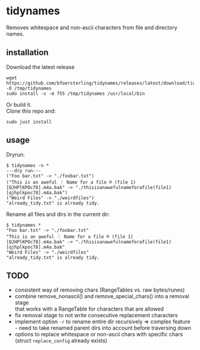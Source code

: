 # tidynames

Removes whitespace and non-ascii characters from file and directory names.

## installation

Download the latest release
```
wget https://github.com/bfoersterling/tidynames/releases/latest/download/tidynames_linux_x86_64 -O /tmp/tidynames
sudo install -v -m 755 /tmp/tidynames /usr/local/bin
```

Or build it.\
Clone this repo and:
```
sudo just install
```

## usage

Dryrun:
```
$ tidynames -n *
---dry run---
("Foo bar.txt" -> "./foobar.txt")
("This is an aweful ｜ Name for a file ® (file 1) [QJHPlKPOc78].m4a.bak" -> "./thisisanawefulnameforafile(file1)[qjhplkpoc78].m4a.bak")
("Weird Files" -> "./weirdfiles")
"already_tidy.txt" is already tidy.
```

Rename all files and dirs in the current dir:
```
$ tidynames *
"Foo bar.txt" -> "./foobar.txt"
"This is an aweful ｜ Name for a file ® (file 1) [QJHPlKPOc78].m4a.bak" -> "./thisisanawefulnameforafile(file1)[qjhplkpoc78].m4a.bak"
"Weird Files" -> "./weirdfiles"
"already_tidy.txt" is already tidy.
```

## TODO

- consistent way of removing chars (RangeTables vs. raw bytes/runes)
- combine remove_nonascii() and remove_special_chars() into a removal stage \
that works with a RangeTable for characters that are allowed
- fix removal stage to not write consecutive replacement characters
- implement option `-r` to rename entire dir recursively
=> complex feature - need to take renamed parent dirs into account before traversing down
- options to replace whitespace or non-ascii chars with specific chars
(struct `replace_config` already exists)

